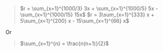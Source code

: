 >$r = \sum_{x=1}^{1000/3} 3x + \sum_{x=1}^{1000/5} 5x - \sum_{x=1}^{1000/15} 15x$
>$r = 3\sum_{x=1}^{333} x + 5\sum_{x=1}^{200} x - 15\sum_{x=1}^{66} x$

Or
>$\sum_{x=1}^{n} = \frac{n(n+1)}{2}$

